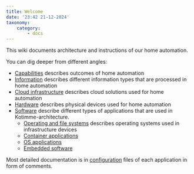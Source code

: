 ```yaml
---
title: Welcome
date: '23:42 21-12-2024'
taxonomy:
    category:
        - docs
---
```


This wiki documents architecture and instructions of our home automation.

You can dig deeper from different angles:
* [Capabilities](/capabilities) describes outcomes of home automation
* [Information](/information) describes different information types that are processed in home automation
* [Cloud infrastructure](/cloud-infrastructure) describes cloud solutions used for home automation
* [Hardware](/hardware) describes physical devices used for home automation
* [Software](/software) describe different types of applications that are used in Kotimme-architecture.
   * [Operating and file systems](/operating-and-file-systems) describes operating systems used in infrastructure devices
   * [Container applications](/container-application)
   * [OS applications](/os-applications)
   * [Embedded software](/embedded-software) 


Most detailed documentation is in [configuration](/configurations) files of each application in form of comments.